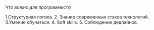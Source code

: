 *Что важно для программиста*

 1.Структурная логика.
 2. Знание современных стэков технологий.
 3.Умение обучаться.
 4. Soft skills.
 5. Соблюдение дедлайнов.
